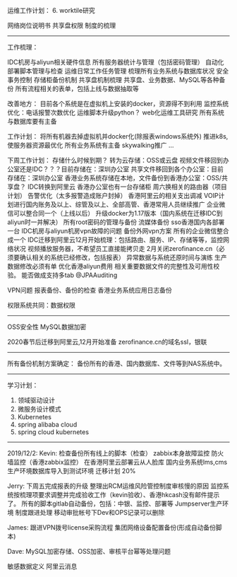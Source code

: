 运维工作计划：
6. worktile研究

网络岗位说明书
共享盘权限
制度的梳理

--------------------------------------------------
工作梳理：

IDC机房与aliyun相关硬件信息
所有服务器统计与管理（包括密码管理）
自动化部署脚本管理与检查
运维日常工作任务管理
梳理所有业务系统与数据库状况
安全事务控制
存储柜备份机制
共享盘机制梳理
共享盘、业务数据、MySQL等各种备份
所有流程相关的表单，包括上线与数据抽取等

改善地方：
目前各个系统是在虚拟机上安装的docker，资源得不到利用
监控系统优化：电话报警次数优化
运维脚本升级python？
web化运维工具研究
所有系统与数据库要有主备

工作计划：
将所有机器去掉虚拟机并docker化(除报表windows系统外)
推进k8s, 使服务器资源最优化
所有业务系统有主备
skywalking推广
...


下周工作计划：
存储什么时候到期？
转为云存储：OSS或云盘
视频文件移回到办公室还是IDC？？？目前存储在：深圳办公室
共享文件移回到各个办公室：目前存储在：深圳办公室
香港业务系统存储在本地，文件备份到香港办公室：OSS/共享盘？
IDC转换到阿里云
香港办公室也有一台存储柜
周六换相关的路由器（项目计划）
告警优化（太多报警造成账户封掉）
香港阿里云的相关支出调减
VOIP计划进行国内账务及以上、综管及以上、全部高管、香港常用人员继续推广
企业微信可以整合同一个（上线以后）
升级docker为1.17版本（国内系统在迁移IDC到aliyun时一并解决）
所有root密码的管理与备份
流媒体备份
sso香港国内各部署一台
IDC机房与aliyun机房vpn故障的问题
备份外网vpn方案
所有的企业微信整合成一个
IDC迁移到阿里云12月开始梳理：包括路由、服务、IP、存储等等，监控网络状况
视频播放服务器，不希望员工直接能拷贝走
2月关闭zerofinance.cn（必须要确认相关的系统已经修改，包括报表）
异常数据与系统还原时间与演练
生产数据修改必须有单
优化香港aliyun费用
相关重要数据文件的完整性及可用性校验。
能否做成支持多tab
@JPAAuditing

VPN问题
报表备份、备份的检查
香港业务系统应用日志备份

权限系统共同：数据权限

-------------
OSS安全性
MySQL数据加密

2020春节后迁移到阿里云,12月开始准备
zerofinance.cn的域名ssl，银联

---------------------------------------------------
所有备份机制方案确定：
备份所有的香港、国内数据库、文件等到NAS系统中。


-------------------------------------------------------

学习计划：
1. 领域驱动设计
2. 微服务设计模式
3. Kubernetes
4. spring alibaba cloud
5. spring cloud kubernetes

--------------------------------
2019/12/2:
Kevin:
检查备份所有线上的脚本（检查）
zabbix本身故障监控
防火墙监控（香港zabbix监控）
在香港阿里云部署云从人脸库
国内业务系统lms,cms生产环境数据库导入到测试环境
迁移计划 20% 

Jerry:
下周五完成报表的升级
整理出RCM运维风险管控制度审核慢的原因
监控系统按梳理项要求调整并完成验收工作（kevin验收）、香港hkcash没有邮件提示了。
   所有的脚本gitlab自动备份，包括：中银、监控、部署等
Jumpserver生产环境
制度跟进处理
移动审批帐号下Dev和OPS记录可以删除

James:
跟进VPN拨号license采购流程
集团网络设备配置备份(形成自动备份脚本)

Dave:
MySQL加密存储、OSS加密、审核平台幂等处理问题

敏感数据定义
阿里云消息

